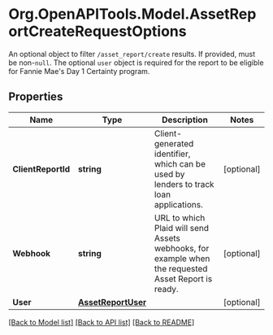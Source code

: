 # Org.OpenAPITools.Model.AssetReportCreateRequestOptions
An optional object to filter `/asset_report/create` results. If provided, must be non-`null`. The optional `user` object is required for the report to be eligible for Fannie Mae's Day 1 Certainty program.

## Properties

Name | Type | Description | Notes
------------ | ------------- | ------------- | -------------
**ClientReportId** | **string** | Client-generated identifier, which can be used by lenders to track loan applications. | [optional] 
**Webhook** | **string** | URL to which Plaid will send Assets webhooks, for example when the requested Asset Report is ready. | [optional] 
**User** | [**AssetReportUser**](AssetReportUser.md) |  | [optional] 

[[Back to Model list]](../README.md#documentation-for-models) [[Back to API list]](../README.md#documentation-for-api-endpoints) [[Back to README]](../README.md)

